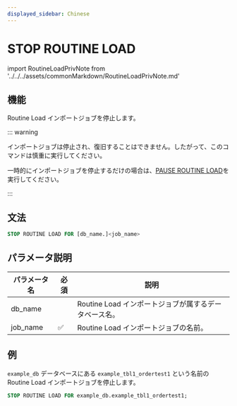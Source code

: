 ```yaml
---
displayed_sidebar: Chinese
---
```


# STOP ROUTINE LOAD

import RoutineLoadPrivNote from '../../../assets/commonMarkdown/RoutineLoadPrivNote.md'

## 機能

Routine Load インポートジョブを停止します。

<RoutineLoadPrivNote />

::: warning

インポートジョブは停止され、復旧することはできません。したがって、このコマンドは慎重に実行してください。

一時的にインポートジョブを停止するだけの場合は、[PAUSE ROUTINE LOAD](./PAUSE_ROUTINE_LOAD.md)を実行してください。

:::

## 文法

```SQL
STOP ROUTINE LOAD FOR [db_name.]<job_name>
```

## パラメータ説明

| パラメータ名 | 必須 | 説明                        |
| ------------ | ---- | --------------------------- |
| db_name      |      | Routine Load インポートジョブが属するデータベース名。 |
| job_name     | ✅    | Routine Load インポートジョブの名前。 |

## 例

`example_db` データベースにある `example_tbl1_ordertest1` という名前の Routine Load インポートジョブを停止します。

```SQL
STOP ROUTINE LOAD FOR example_db.example_tbl1_ordertest1;
```
